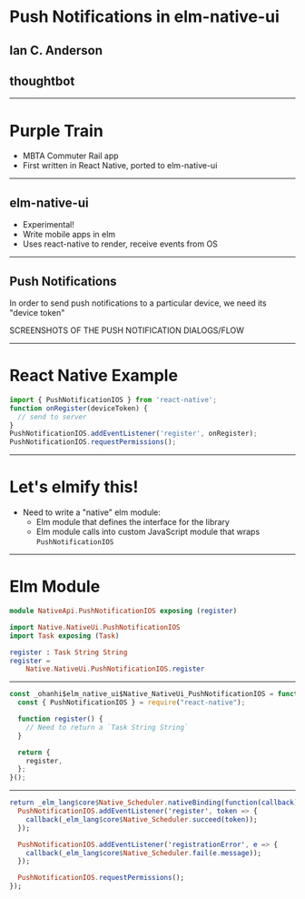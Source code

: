 # Push Notifications in elm-native-ui

## Ian C. Anderson
## thoughtbot

---

# Purple Train

- MBTA Commuter Rail app
- First written in React Native, ported to elm-native-ui

---

## elm-native-ui

- Experimental!
- Write mobile apps in elm
- Uses react-native to render, receive events from OS

---

## Push Notifications

In order to send push notifications to a particular device, we need its "device token"

SCREENSHOTS OF THE PUSH NOTIFICATION DIALOGS/FLOW

---

# React Native Example

```js
import { PushNotificationIOS } from 'react-native';
function onRegister(deviceToken) {
  // send to server
}
PushNotificationIOS.addEventListener('register', onRegister);
PushNotificationIOS.requestPermissions();
```

---

# Let's elmify this!

- Need to write a "native" elm module:
  - Elm module that defines the interface for the library
  - Elm module calls into custom JavaScript module that wraps
    `PushNotificationIOS`

---

# Elm Module

```elm
module NativeApi.PushNotificationIOS exposing (register)

import Native.NativeUi.PushNotificationIOS
import Task exposing (Task)

register : Task String String
register =
    Native.NativeUi.PushNotificationIOS.register
```

---

```js
const _ohanhi$elm_native_ui$Native_NativeUi_PushNotificationIOS = function () {
  const { PushNotificationIOS } = require("react-native");

  function register() {
    // Need to return a `Task String String`
  }

  return {
    register,
  };
}();
```

---

```elm
return _elm_lang$core$Native_Scheduler.nativeBinding(function(callback) {
  PushNotificationIOS.addEventListener('register', token => {
    callback(_elm_lang$core$Native_Scheduler.succeed(token));
  });

  PushNotificationIOS.addEventListener('registrationError', e => {
    callback(_elm_lang$core$Native_Scheduler.fail(e.message));
  });

  PushNotificationIOS.requestPermissions();
});
```
